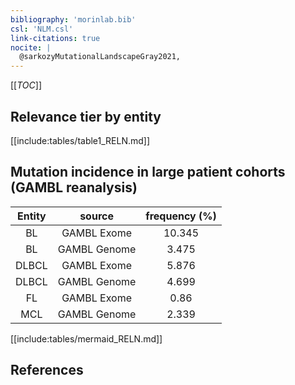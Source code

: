 ```yaml
---
bibliography: 'morinlab.bib'
csl: 'NLM.csl'
link-citations: true
nocite: |
  @sarkozyMutationalLandscapeGray2021, 
---
```


[[_TOC_]]




## Relevance tier by entity

[[include:tables/table1_RELN.md]]


## Mutation incidence in large patient cohorts (GAMBL reanalysis)

|Entity|source |frequency (%)|
|:------:|:----:|:----:|
|BL|GAMBL Exome |10.345 |
|BL|GAMBL Genome |3.475 |
|DLBCL|GAMBL Exome |5.876 |
|DLBCL|GAMBL Genome |4.699 |
|FL|GAMBL Exome |0.86 |
|MCL|GAMBL Genome |2.339 |


[[include:tables/mermaid_RELN.md]]

## References


